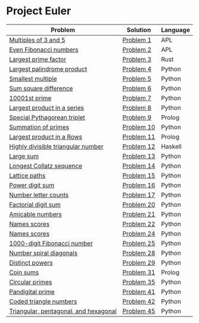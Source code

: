 # Project Euler

| Problem                                                                      | Solution               | Language |
|------------------------------------------------------------------------------|------------------------|----------|
| [Multiples of 3 and 5](https://projecteuler.net/problem=1)                   | [Problem 1](1.apl)     | APL      |
| [Even Fibonacci numbers](https://projecteuler.net/problem=2)                 | [Problem 2](2.apl)     | APL      |
| [Largest prime factor](https://projecteuler.net/problem=3)                   | [Problem 3](3.rs)      | Rust     |
| [Largest palindrome product](https://projecteuler.net/problem=4)             | [Problem 4](4.py)      | Python   |
| [Smallest multiple](https://projecteuler.net/problem=5)                      | [Problem 5](5.py)      | Python   |
| [Sum square difference](https://projecteuler.net/problem=6)                  | [Problem 6](6.py)      | Python   |
| [10001st prime](https://projecteuler.net/problem=7)                          | [Problem 7](7.py)      | Python   |
| [Largest product in a series](https://projecteuler.net/problem=8)            | [Problem 8](8.py)      | Python   |
| [Special Pythagorean triplet](https://projecteuler.net/problem=9)            | [Problem 9](9.pl)      | Prolog   |
| [Summation of primes](https://projecteuler.net/problem=10)                   | [Problem 10](10.py)    | Python   |
| [Largest product in a Rows](https://projecteuler.net/problem=11)             | [Problem 11](11.pl)    | Prolog   |
| [Highly divisible triangular number](https://projecteuler.net/problem=12)    | [Problem 12](12.hs)    | Haskell  |
| [Large sum](https://projecteuler.net/problem=13)                             | [Problem 13](13.py)    | Python   |
| [Longest Collatz sequence](https://projecteuler.net/problem=14)              | [Problem 14](14.py)    | Python   |
| [Lattice paths](https://projecteuler.net/problem=15)                         | [Problem 15](15.py)    | Python   |
| [Power digit sum](https://projecteuler.net/problem=16)                       | [Problem 16](16.py)    | Python   |
| [Number letter counts](https://projecteuler.net/problem=17)                  | [Problem 17](17.py)    | Python   |
| [Factorial digit sum](https://projecteuler.net/problem=20)                   | [Problem 20](20.py)    | Python   |
| [Amicable numbers](https://projecteuler.net/problem=21)                      | [Problem 21](21.py)    | Python   |
| [Names scores](https://projecteuler.net/problem=22)                          | [Problem 22](22.py)    | Python   |
| [Names scores](https://projecteuler.net/problem=24)                          | [Problem 24](24.py)    | Python   |
| [1000-digit Fibonacci number](https://projecteuler.net/problem=25)           | [Problem 25](25.py)    | Python   |
| [Number spiral diagonals](https://projecteuler.net/problem=28)               | [Problem 28](28.py)    | Python   |
| [Distinct powers](https://projecteuler.net/problem=29)                       | [Problem 29](29.py)    | Python   |
| [Coin sums](https://projecteuler.net/problem=31)                             | [Problem 31](31.pl)    | Prolog   |
| [Circular primes](https://projecteuler.net/problem=35)                       | [Problem 35](35.py)    | Python   |
| [Pandigital prime](https://projecteuler.net/problem=41)                      | [Problem 41](41.py)    | Python   |
| [Coded triangle numbers](https://projecteuler.net/problem=42)                | [Problem 42](42/42.py) | Python   |
| [Triangular, pentagonal, and hexagonal](https://projecteuler.net/problem=45) | [Problem 45](45.py)    | Python   |
